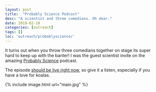 ```yaml
---
layout: post
title:  "Probably Science Podcast"
desc: "A scientist and three comedians. Oh dear."
date: 2019-02-10
categories: [outreach]
tags: []
loc: 'outreach/probablyscience/'
---
```


It turns out when you throw three comedians together on stage its super hard to keep 
up with the banter! I was the guest scientist invite on the amazing 
[Probably Science](http://www.probablyscience.com/) podcast.

The episode [should be live right now](http://www.probablyscience.com/probablyscience/2019/3/6/episode-330-live-from-brisbane-with-liz-miele-and-samuel-hinton), 
so give it a listen, especially if
you have a love for koalas.

{% include image.html url="main.jpg"  %}


